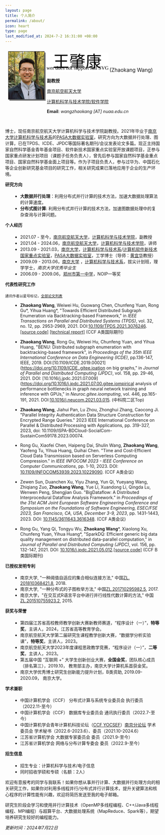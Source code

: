 ```yaml
---
layout: page
title: 个人简介
permalink: /about/
icon: heart
type: page
last_modified_at: 2024-7-2 16:31:00 +08:00
---
```


<style>
    h4 {
        margin-top: 1em;
    }
    ul {
        margin-left: 5%;
    }

</style>

<div style="display:flex;">

<div style="flex:20%; padding:10px">

<img src="/img/myphoto3.png" style="width:150px; border-style: solid; border-width:thin; box-shadow: 4px 4px grey;" />

</div>

<div style="flex:70%; padding: 0px; text-align: left;" >

<p>
<img src="/img/my-chinese-name.svg" style="width:200px;"/>  <big>(Zhaokang Wang)</big>
</p>

<p><b>副教授</b></p>

<p><a href="https://www.nuaa.edu.cn" target="_blank">南京航空航天大学</a></p>

<p><a href="http://cs.nuaa.edu.cn">计算机科学与技术学院/软件学院</a></p>

<p><b>Email</b>: <em>wangzhaokang [AT] nuaa.edu.cn</em></p>

</div>

</div>

<br>

博士，现任南京航空航天大学计算机科学与技术学院副教授。2021年毕业于[南京大学计算机科学与技术系](https://cs.nju.edu.cn)的[PASA大数据实验室](http://pasa-bigdata.nju.edu.cn/)，研究方向为大数据并行处理、图计算，已在TPDS、ICDE、JPDC等国际著名期刊/会议发表论文多篇。现正主持国家自然科学基金青年基金项目、软件新技术国家重点实验室开放课题项目，正参与国家重点研发计划项目（课题子任务负责人），曾先后参与国家自然科学基金重点项目、国家自然科学基金面上项目等。作为子项目负责人，参与过华为、中国石化等企业创新研究基金项目的研究工作，相关研究成果已落地应用于企业的生产环境。

#### 研究方向

- **大数据并行处理**：利用分布式并行计算的技术方法，加速大数据处理算法的计算速度。
- **分布式图计算**: 利用分布式并行计算的技术方法，加速图数据处理中的复杂查询与计算问题。

#### 个人经历

* 2021.07 - 至今，[南京航空航天大学](https://www.nuaa.edu.cn)，[计算机科学与技术学院](http://cs.nuaa.edu.cn)，副教授
* 2021.04 - 2024.06，[南京航空航天大学](https://www.nuaa.edu.cn)，[计算机科学与技术学院](http://cs.nuaa.edu.cn)，讲师
* 2013.09 - 2021.03，[南京大学](http://www.nju.edu.cn)，[计算机科学与技术系](http://cs.nju.edu.cn)/[计算机软件新技术国家重点实验室](http://keysoftlab.nju.edu.cn)，[PASA大数据实验室](http://pasa-bigdata.nju.edu.cn)，工学博士（导师：[黄宜华](http://cs.nju.edu.cn/yhuang)教授）
* 2009.09 - 2013.06，[南京大学](http://www.nju.edu.cn) ，[计算机科学与技术系](http://cs.nju.edu.cn)，拔尖计划班，理学学士，*南京大学优秀毕业生*
* 2006.09 - 2009.06，[郑州市第一中学](http://www.zzyz.com.cn/)，NOIP一等奖

#### 代表性研究工作

<small>通讯作者以星号标记，[全部论文列表](/about/publicationlist)</small>

- **Zhaokang Wang**, Weiwei Hu, Guowang Chen, Chunfeng Yuan, Rong Gu\*, Yihua Huang\*, "Towards Efficient Distributed Subgraph Enumeration via Backtracking-based Framework," in *IEEE Transactions on Parallel and Distributed Systems (TPDS)*, vol. 32, no. 12, pp. 2953-2969, 2021. DOI:[10.1109/TPDS.2021.3076246](https://doi.org/10.1109/TPDS.2021.3076246). [[source code]](https://github.com/PasaLab/BENU) [[technical report]](https://arxiv.org/abs/2006.12819) (CCF A类国际期刊)
- **Zhaokang Wang**, Rong Gu, Weiwei Hu, Chunfeng Yuan, and Yihua Huang, "BENU: Distributed subgraph enumeration with backtracking-based framework", in *Proceedings of the 35th IEEE International Conference on Data Engineering (ICDE)*, pp.136-147, IEEE, 2019. DOI:[10.1109/ICDE.2019.00021](https://doi.org/10.1109/ICDE..gitee.ioation on big graphs," in *Journal of Parallel and Distributed Computing (JPDC)*, vol. 158, pp. 29-46, 2021. DOI: [10.1016/j.jpdc.2021.07.009](https://doi.org/10.1016/j.jpdc.2021.07.00.gitee.iompirical analysis of performance bottlenecks in graph neural network training and inference with GPUs," in *Neuroc.gitee.ioomputing*, vol. 446, pp.165-191, 2021. DOI:[10.1016/j.neucom.2021.03.015](https://doi.org/10.1016/j.neucom.2021.03.015). (中科院二区Top)
- **Zhaokang Wang**, Jiahui Pan, Lu Zhou, Zhonghui Zhang, Caocong Ji. "Parallel Integrity Authentication Data Structure Construction for Encrypted Range Queries."  2023 IEEE International Conference on Parallel & Distributed Processing with Applications, pp. 319-327, 2023, doi: 10.1109/ISPA-BDCloud-SocialCom-SustainCom59178.2023.00074.

- Rong Gu, Xiaofei Chen, Haipeng Dai, Shulin Wang, **Zhaokang Wang**, Yaofeng Tu, Yihua Huang, Guihai Chen. "Time and Cost-Efficient Cloud Data Transmission based on Serverless Computing Compression." in  *IEEE INFOCOM 2023 - IEEE Conference on Computer Communications*, pp. 1-10, 2023. DOI: [10.1109/INFOCOM53939.2023.10229090](https://doi.org/10.1109/INFOCOM53939.2023.10229090).  (CCF A类会议)
- Zewen Sun, Duanchen Xu, Yiyu Zhang, Yun Qi, Yueyang Wang, Zhiqiang Zuo, **Zhaokang Wang**, Yue Li, Xuandong Li, Qingda Lu, Wenwen Peng, Shengjian Guo. "BigDataflow: A Distributed Interprocedural Dataflow Analysis Framework." in *Proceedings of the 31st ACM Joint European Software Engineering Conference and Symposium on the Foundations of Software Engineering, ESEC/FSE 2023, San Francisco, CA, USA, December 3-9, 2023*, pp. 1431-1443, 2023. DOI: [10.1145/3611643.3616348](https://doi.org/10.1145/3611643.3616348). (CCF A类会议)
- Rong Gu, Yang Qi, Tongyu Wu, **Zhaokang Wang**\*, Xiaolong Xu, Chunfeng Yuan, Yihua Huang\*, "SparkDQ: Efficient generic big data quality management on distributed data-parallel computation," in *Journal of Parallel and Distributed Computing (JPDC)*, vol. 156, pp. 132-147, 2021. DOI: [10.1016/j.jpdc.2021.05.012](https://doi.org/10.1016/j.jpdc.2021.05.012).[[source code]](https://github.com/PasaLab/SparkDQ) (CCF B类国际期刊)

#### 已授权发明专利

* 南京大学, "一种阈值自适应的集合相似连接方法," 中国[ZL. 201810368421.8](https://kns.cnki.net/kcms/detail/detail.aspx?dbcode=SCPD&dbname=SCPD2019&filename=CN108573052B&v=FtLPguNHabbvr7j6c5ZkD8ngXn9vPBAv9yBwqR85tHgTniY9AR30mU4IdVgtmVpJ), 2018.
* 南京大学, "一种分布式的子图枚举方法," 中国[ZL.201710295982.5](https://kns.cnki.net/kcms/detail/detail.aspx?dbcode=SCPD&dbname=SCPD2020&filename=CN106991195B&v=OkzOw%25mmd2Bz1HwopuYpApvirwT94vuoB65OJ1voDesM63tlR3YQTtBKzC7UXSRG6nycU), 2017.
* 南京大学，"在交互式R语言平台中进行并行线性代数计算的方法," 中国[ZL.201510755923.2](https://kns.cnki.net/kcms/detail/detail.aspx?dbcode=SCPD&dbname=SCPD2019&filename=CN105389220B&v=%25mmd2Bue%25mmd2BPsOHDD3bf%25mmd2FOc63MBU7SYEXjYXEMrFzv3rXpw5xw8rMCl2seee%25mmd2F%25mmd2Fxp5JU80zj), 2015. 

#### 获奖与荣誉

- 第四届江苏省高校教师教学创新大赛新教师赛道，“程序设计（一）”，**特等奖**，主讲人，2024，江苏省高等教育学会。
- 南京航空航天大学第二届研究生课程教学创新大赛，“数据学分析实验课”，**特等奖**，主讲人，2023。
- 南京航空航天大学2023年度课程思政教学竞赛，“程序设计（一）”，**二等奖**，主讲人，2023。
- 第五届中国 “互联网 +” 大学生创新创业大赛，**全国金奖**，团队核心成员（排名第三），2019.10， 教育部主办，南京大学计算机系首获金奖。
- 南京大学优秀博士研究生创新能力提升计划，B类资助, 2019.09-2020.09， 南京大学。

#### 学术兼职

- 中国计算机学会（CCF） 分布式计算与系统专业委员会 执行委员（2022.11-至今）
- 中国计算机学会（CCF） 数据库专业委员会 通讯执行委员（2022.7-至今）
- 中国计算机学会青年计算机科技论坛（[CCF YOCSEF](http://www.yocsef.org.cn/)）[南京分论坛](http://www.yocsef.org.cn/YOCSEF/Branches/Nanjing/) 学术委员会 学术秘书（2022.6-2023.6）、委员（2021.10-2024.6）
- 江苏省计算机学会 大数据专家委员会 委员（2021.9-至今）
- 江苏省计算机学会 网络与分布计算专委会 委员（2022.9-至今）

#### 招生信息

- 招生专业：计算机科学与技术/电子信息
- 同时招收学硕和专硕（名额：2人）

欢迎有意报考的同学与我联系！如果你想从事并行计算、大数据并行处理方向的相关研究工作，如果你对利用多线程并行/分布式并行计算技术，提升关键算法和核心程序的计算性能有兴趣，欢迎将简历发送至我的电子邮箱。

研究生阶段会学习和使用并行计算技术（OpenMP多线程编程、C++/Java多线程编程、MPI编程）与超算平台、大数据处理系统（MapReduce、Spark等），期望培养研究生较好的编程能力。

*更新时间：2024年7月22日*